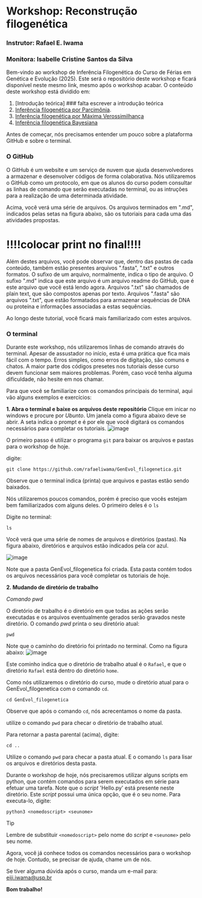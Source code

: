 # Workshop: Reconstrução filogenética
### Instrutor: Rafael E. Iwama
### Monitora: Isabelle Cristine Santos da Silva

Bem-vindo ao workshop de Inferência Filogenética do Curso de Férias em Genética e Evolução (2025). Este será o repositório deste workshop e ficará disponível neste mesmo link, mesmo após o workshop acabar. O conteúdo deste workshop está dividido em:
1. [Introdução teórica] ### falta escrever a introdução teórica
2. [Inferência filogenética por Parcimônia](https://github.com/rafaeliwama/GenEvol_filogenetica/blob/main/1-Parcimonia.md).
3. [Inferência filogenética por Máxima Verossimilhança](https://github.com/rafaeliwama/GenEvol_filogenetica/blob/main/2-Verossimilhanca.md)
4. [Inferência filogenética Bayesiana](https://github.com/rafaeliwama/GenEvol_filogenetica/blob/main/3-Bayesian.md)


Antes de começar, nós precisamos entender um pouco sobre a plataforma GitHub e sobre o terminal.

### O GitHub
O GitHub é um website e um serviço de nuvem que ajuda desenvolvedores a armazenar e desenvolver códigos de forma colaborativa. Nós utilizaremos o GitHub como um protocolo, em que os alunos do curso podem consultar as linhas de comando que serão executadas no terminal, ou as intruções para a realização de uma determinada atividade.

Acima, você verá uma série de arquivos. Os arquivos terminados em ".md", indicados pelas setas na figura abaixo, são os tutoriais para cada uma das atividades propostas.


# !!!!colocar print no final!!!!


Além destes arquivos, você pode observar que, dentro das pastas de cada conteúdo, também estão presentes arquivos ".fasta", ".txt" e outros formatos. O sufixo de um arquivo, normalmente, indica o tipo de arquivo. O sufixo ".md" indica que este arquivo é um arquivo readme do GitHub, que é este arquivo que você está lendo agora. Arquivos ".txt" são chamados de plain text, que são compostos apenas por texto. Arquivos ".fasta" são arquivos ".txt", que estão formatados para armazenar sequências de DNA ou proteína e informações associadas a estas sequências.

Ao longo deste tutorial, você ficará mais familiarizado com estes arquivos.


### O terminal

Durante este workshop, nós utilizaremos linhas de comando através do terminal. Apesar de assustador no início, esta é uma prática que fica mais fácil com o tempo. Erros simples, como erros de digitação, são comuns e chatos. A maior parte dos códigos presetes nos tutoriais desse curso devem funcionar sem maiores problemas. Porém, caso você tenha alguma dificuldade, não hesite em nos chamar.

Para que você se familiarize com os comandos principais do terminal, aqui vão alguns exemplos e exercícios:

**1. Abra o terminal e baixe os arquivos deste repositório**
Clique em inicar no windows e procure por _Ubunto_. Um janela como a figura abaixo deve se abrir. A seta indica o prompt e é por ele que você digitará os comandos necessários para completar os tutoriais.
![image](https://github.com/user-attachments/assets/e8f54dc4-ac22-41c3-bf1a-8055bfb2fddc)

O primeiro passo é utilizar o programa `git` para baixar os arquivos e pastas para o workshop de hoje.

digite:

```
git clone https://github.com/rafaeliwama/GenEvol_filogenetica.git

```
Observe que o terminal indica (printa) que arquivos e pastas estão sendo baixados.

Nós utilizaremos poucos comandos, porém é preciso que vocês estejam bem familiarizados com alguns deles. O primeiro deles é o `ls`

Digite no terminal:

```
ls
```

Você verá que uma série de nomes de arquivos e diretórios (pastas). Na figura abaixo, diretórios e arquivos estão indicados pela cor azul.

![image](https://github.com/user-attachments/assets/74cc6a33-ecc7-40f5-ab42-8e59437d6ce0)

Note que a pasta GenEvol_filogenetica foi criada. Esta pasta contém todos os arquivos necessários para você completar os tutoriais de hoje.

**2. Mudando de diretório de trabalho**

_Comando pwd_

O diretório de trabalho é o diretório em que todas as ações serão executadas e os arquivos eventualmente gerados serão gravados neste diretório. O comando _pwd_ printa o seu diretório atual:

``` 
pwd
```

Note que o caminho do diretório foi printado no terminal. Como na figura abaixo:
![image](https://github.com/user-attachments/assets/f72445e3-1516-47c9-acd5-381caff57117)

Este cominho indica que o diretório de trabalho atual é o `Rafael`, e que o diretório `Rafael` está dentro do diretório `home`.

Como nós utilizaremos o diretório do curso, mude o diretório atual para o GenEvol_filogenetica com o comando `cd`.
```
cd GenEvol_filogenetica
```

Observe que após o comando `cd`, nós acrecentamos o nome da pasta.

utilize o comando `pwd` para checar o diretório de trabalho atual.

Para retornar a pasta parental (acima), digite:

```
cd ..
```

Utilize o comando `pwd` para checar a pasta atual. E o comando `ls` para lisar os arquivos e diretórios desta pasta.

Durante o workshop de hoje, nós precisaremos utilizar alguns scripts em python, que contém comandos para serem executados em série para efetuar uma tarefa. Note que o _script_ 'Hello.py' está presente neste diretório. Este _script_ possui uma única opção, que é o seu nome. Para executa-lo, digite:

```
python3 <nomedoscript> <seunome>

```

> [!TIP]
> Lembre de substituir `<nomedoscript>` pelo nome do _script_ e `<seunome>` pelo seu nome.



Agora, você já conhece todos os comandos necessários para o workshop de hoje. Contudo, se precisar de ajuda, chame um de nós.


Se tiver alguma dúvida após o curso, manda um e-mail para: eiji.iwama@usp.br


**Bom trabalho!**
